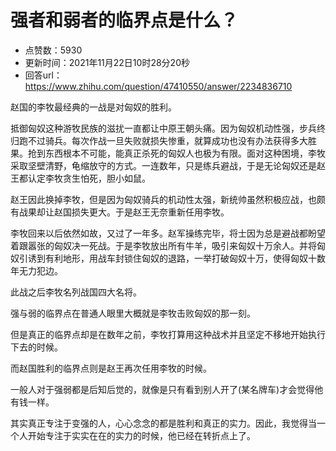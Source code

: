 # 强者和弱者的临界点是什么？
- 点赞数：5930
- 更新时间：2021年11月22日10时28分20秒
- 回答url：https://www.zhihu.com/question/47410550/answer/2234836710
<body>
 <p data-pid="JYbd_-JZ">赵国的李牧最经典的一战是对匈奴的胜利。</p>
 <p data-pid="0WUXackW">抵御匈奴这种游牧民族的滋扰一直都让中原王朝头痛。因为匈奴机动性强，步兵终归跑不过骑兵。每次作战一旦失败就损失惨重，就算成功也没有办法获得多大胜果。抢到东西根本不可能，能真正杀死的匈奴人也极为有限。面对这种困境，李牧采取坚壁清野，龟缩放守的方式。一连数年，只是练兵避战，于是无论匈奴还是赵王都认定李牧贪生怕死，胆小如鼠。</p>
 <p data-pid="tMonTBfk">赵王因此换掉李牧，但是因为匈奴骑兵的机动性太强，新统帅虽然积极应战，也颇有战果却让赵国损失更大。于是赵王无奈重新任用李牧。</p>
 <p data-pid="Vuwwwgl8">李牧回来以后依然如故，又过了一年多。赵军操练完毕，将士因为总是避战都盼望着跟嚣张的匈奴决一死战。于是李牧放出所有牛羊，吸引来匈奴十万余人。并将匈奴引诱到有利地形，用战车封锁住匈奴的退路，一举打破匈奴十万，使得匈奴十数年无力犯边。</p>
 <p data-pid="dTrHzk7B">此战之后李牧名列战国四大名将。</p>
 <p data-pid="QgD_ses6">强与弱的临界点在普通人眼里大概就是李牧击败匈奴的那一刻。</p>
 <p data-pid="HOM32NPw">但是真正的临界点却是在数年之前，李牧打算用这种战术并且坚定不移地开始执行下去的时候。</p>
 <p data-pid="1LhLSUe1">而赵国胜利的临界点则是赵王再次任用李牧的时候。</p>
 <p data-pid="z1SaI6XU">一般人对于强弱都是后知后觉的，就像是只有看到别人开了(某名牌车)才会觉得他有钱一样。</p>
 <p data-pid="DBz6ponF">其实真正专注于变强的人，心心念念的都是胜利和真正的实力。因此，我觉得当一个人开始专注于实实在在的实力的时候，他已经在转折点上了。</p>
</body>